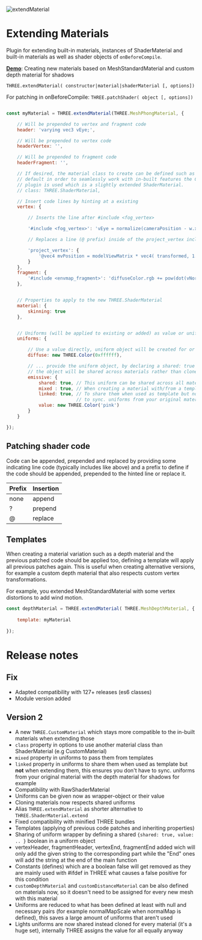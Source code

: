 ![extendMaterial](https://user-images.githubusercontent.com/28584767/157959578-7fb07b71-b5d5-4e84-9792-c17b894e631b.jpg)

# Extending Materials
Plugin for extending built-in materials, instances of ShaderMaterial and built-in materials as well as shader objects of `onBeforeCompile`.

[**Demo**](https://codepen.io/Fyrestar/pen/jOqyppp?editors=0010): Creating new materials based on MeshStandardMaterial and custom depth material for shadows

`THREE.extendMaterial( constructor|material|shaderMaterial [, options])`

For patching in onBeforeCompile:
`THREE.patchShader( object [, options])`



```javascript

const myMaterial = THREE.extendMaterial(THREE.MeshPhongMaterial, {

	// Will be prepended to vertex and fragment code
	header: 'varying vec3 vEye;',

	// Will be prepended to vertex code
	headerVertex: '',

	// Will be prepended to fragment code
	headerFragment: '',

	// If desired, the material class to create can be defined such as RawShaderMaterial or ShaderMaterial, by
	// default in order to seamlessly work with in-built features the CustomMaterial class provided by this
	// plugin is used which is a slightly extended ShaderMaterial.
	// class: THREE.ShaderMaterial,

	// Insert code lines by hinting at a existing
	vertex: {

		// Inserts the line after #include <fog_vertex>

		'#include <fog_vertex>': 'vEye = normalize(cameraPosition - w.xyz);',

		// Replaces a line (@ prefix) inside of the project_vertex include

		'project_vertex': {
			'@vec4 mvPosition = modelViewMatrix * vec4( transformed, 1.0 );': 'vec4 mvPosition = modelViewMatrix * vec4( transformed * 0.5, 1.0 );'
		}
	},
	fragment: {
		'#include <envmap_fragment>': 'diffuseColor.rgb += pow(dot(vNormal, vEye), 3.0);'
	},


	// Properties to apply to the new THREE.ShaderMaterial
	material: {
		skinning: true
	},


	// Uniforms (will be applied to existing or added) as value or uniform object
	uniforms: {

		// Use a value directly, uniform object will be created for or ..
		diffuse: new THREE.Color(0xffffff),

		// ... provide the uniform object, by declaring a shared: true property and such you can ensure
		// the object will be shared across materials rather than cloned.
		emissive: {
			shared: true, // This uniform can be shared across all materials it gets assigned to, sharing the value
			mixed : true, // When creating a material with/from a template this will be passed through
			linked: true, // To share them when used as template but not when extending them further, this ensures you don’t have
						  // to sync. uniforms from your original material with the depth material for shadows for example (see Demo)
			value: new THREE.Color('pink')
		}
	}

});
```

## Patching shader code

Code can be appended, prepended and replaced by providing some indicating line code (typically includes like above) and a prefix to define if the code should be appended, prepended to the hinted line or replace it.

Prefix | Insertion
--- | ---
none | append
? | prepend
@ | replace

## Templates

When creating a material variation such as a depth material and the previous patched code should be applied too, defining a template will apply all previous patches again. This is useful when creating alternative versions, for example a custom depth material that also respects custom vertex transformations.

For example, you extended MeshStandardMaterial with some vertex distortions to add wind motion.

```javascript
const depthMaterial = THREE.extendMaterial( THREE.MeshDepthMaterial, {
	
	template: myMaterial
	
});
```

# Release notes

## Fix

- Adapted compatibility with 127+ releases (es6 classes)
- Module version added

## Version 2

- A new `THREE.CustomMaterial` which stays more compatible to the in-built materials when extending those
- `class` property in options to use another material class than ShaderMaterial (e.g CustomMaterial)
- `mixed` property in uniforms to pass them from templates
- `linked` property in uniforms to share them when used as template but **not** when extending them, this ensures you don't have to sync. uniforms from your original material with the depth material for shadows for example
- Compatibility with RawShaderMaterial
- Uniforms can be given now as wrapper-object or their value
- Cloning materials now respects shared uniforms
- Alias `THREE.extendMaterial` as shorter alternative to `THREE.ShaderMaterial.extend`
- Fixed compatibility with minified THREE bundles
- Templates (applying of previous code patches and inheriting properties)
- Sharing of uniform wrapper by defining a shared `{shared: true, value: .. }` boolean in a uniform object
- vertexHeader, fragmentHeader, vertexEnd, fragmentEnd added wich will only add the given string to the corresponding part while the "End" ones will add the string at the end of the main function
- Constants (defines) which are a boolean false will get removed as they are mainly used with #ifdef in THREE what causes a false positive for this condition
- `customDepthMaterial` and `customDistanceMaterial` can be also defined on materials now, so it doesn't need to be assigned for every new mesh with this material
- Uniforms are reduced to what has been defined at least with null and necessary pairs (for example normalMapScale when normalMap is defined), this saves a large amount of uniforms that aren't used
- Lights uniforms are now shared instead cloned for every material (it's a huge set), internally THREE assigns the value for all equally anyway

